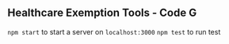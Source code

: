 

## Healthcare Exemption Tools - Code G

`npm start` to start a server on `localhost:3000`
`npm test` to run test
